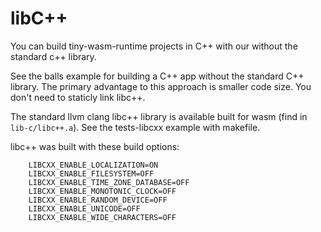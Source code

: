 # libC++
You can build tiny-wasm-runtime projects in C++ with our without the standard c++ library.

See the balls example for building a C++ app without the standard C++ library.  The primary advantage to this approach is smaller code size.  You don't need to staticly link libc++.

The standard llvm clang libc++ library is available built for wasm (find in `lib-c/libc++.a`).  See the tests-libcxx example with makefile.

libc++ was built with these build options:

~~~
	LIBCXX_ENABLE_LOCALIZATION=ON
	LIBCXX_ENABLE_FILESYSTEM=OFF
	LIBCXX_ENABLE_TIME_ZONE_DATABASE=OFF
	LIBCXX_ENABLE_MONOTONIC_CLOCK=OFF
	LIBCXX_ENABLE_RANDOM_DEVICE=OFF
	LIBCXX_ENABLE_UNICODE=OFF
	LIBCXX_ENABLE_WIDE_CHARACTERS=OFF 
~~~
